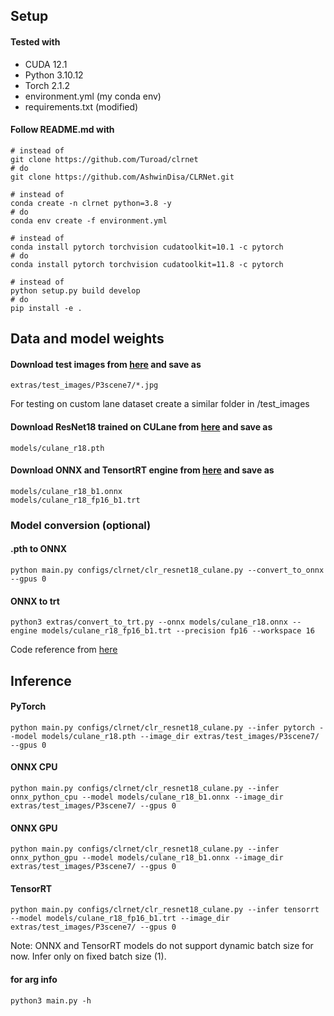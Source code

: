 ## Setup
#### Tested with 
 - CUDA 12.1
 - Python 3.10.12
 - Torch 2.1.2
 - environment.yml (my conda env)
 - requirements.txt (modified)

#### Follow README.md with

```
# instead of
git clone https://github.com/Turoad/clrnet
# do
git clone https://github.com/AshwinDisa/CLRNet.git
```

```
# instead of
conda create -n clrnet python=3.8 -y
# do
conda env create -f environment.yml
```

```
# instead of
conda install pytorch torchvision cudatoolkit=10.1 -c pytorch
# do
conda install pytorch torchvision cudatoolkit=11.8 -c pytorch
```

```
# instead of
python setup.py build develop
# do
pip install -e .
```

## Data and model weights

#### Download test images from [here](https://drive.google.com/drive/folders/1_OdnHtifhPjnY6PvzzeTB5x74ux0UF2x?usp=sharing) and save as
```
extras/test_images/P3scene7/*.jpg
```
For testing on custom lane dataset create a similar folder in /test_images

#### Download ResNet18 trained on CULane from [here](https://github.com/turoad/CLRNet/releases) and save as
```
models/culane_r18.pth
```
#### Download ONNX and TensortRT engine from [here](https://drive.google.com/drive/folders/1CfV_sYdyDKXdejnTJFveA-S5h0N2z--v?usp=sharing) and save as
```
models/culane_r18_b1.onnx
models/culane_r18_fp16_b1.trt
```

### Model conversion (optional)
#### .pth to ONNX
```
python main.py configs/clrnet/clr_resnet18_culane.py --convert_to_onnx --gpus 0
```

#### ONNX to trt
```
python3 extras/convert_to_trt.py --onnx models/culane_r18.onnx --engine models/culane_r18_fp16_b1.trt --precision fp16 --workspace 16
```
Code reference from [here](https://medium.com/@maxme006/how-to-create-a-tensorrt-engine-version-10-4-0-ec705013da7c
)

## Inference

#### PyTorch

```
python main.py configs/clrnet/clr_resnet18_culane.py --infer pytorch --model models/culane_r18.pth --image_dir extras/test_images/P3scene7/ --gpus 0
```

#### ONNX CPU
```
python main.py configs/clrnet/clr_resnet18_culane.py --infer onnx_python_cpu --model models/culane_r18_b1.onnx --image_dir extras/test_images/P3scene7/ --gpus 0
```

#### ONNX GPU
```
python main.py configs/clrnet/clr_resnet18_culane.py --infer onnx_python_gpu --model models/culane_r18_b1.onnx --image_dir extras/test_images/P3scene7/ --gpus 0
```

#### TensorRT
```
python main.py configs/clrnet/clr_resnet18_culane.py --infer tensorrt --model models/culane_r18_fp16_b1.trt --image_dir extras/test_images/P3scene7/ --gpus 0
```

Note: ONNX and TensorRT models do not support dynamic batch size for now. Infer only on fixed batch size (1).

#### for arg info
```
python3 main.py -h
```